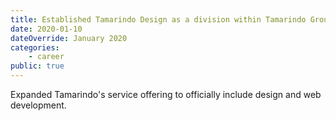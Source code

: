```yaml
---
title: Established Tamarindo Design as a division within Tamarindo Group
date: 2020-01-10
dateOverride: January 2020
categories:
    - career
public: true
---
```


Expanded Tamarindo's service offering to officially include design and web development.
